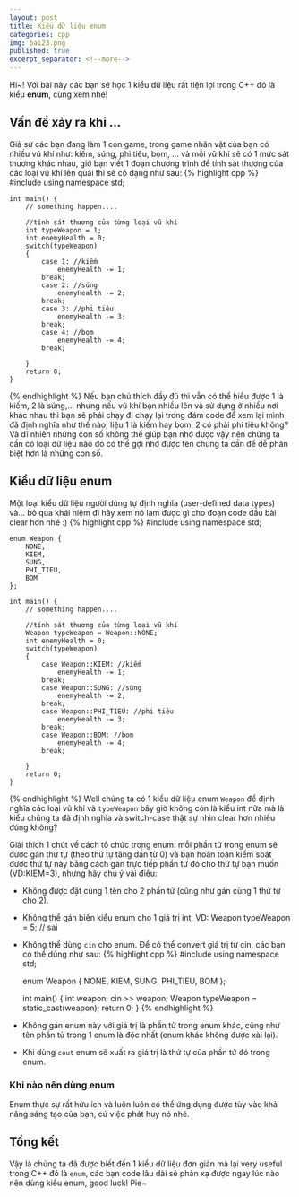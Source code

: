 ```yaml
---
layout: post
title: Kiểu dữ liệu enum
categories: cpp
img: bai23.png
published: true
excerpt_separator: <!--more-->
---
```


Hi~! Với bài này các bạn sẽ học 1 kiểu dữ liệu rất tiện lợi trong C++ đó là kiểu **enum**, cùng xem nhé!
## Vấn đề xảy ra khi ...
Giả sử các bạn đang làm 1 con game, trong game nhân vật của bạn có nhiều vũ khí như: kiếm, súng, phi tiêu, bom, ... và mỗi vũ khí sẽ có 1 mức sát thương khác nhau, giờ bạn viết 1 đoạn chương trình để tính sát thương của các loại vũ khí lên quái thì sẽ có dạng như sau:
{% highlight cpp %}
    #include <iostream>
    using namespace std;
     
    int main() {
    	// something happen....
     
    	//tính sát thương của từng loại vũ khí
    	int typeWeapon = 1;
    	int enemyHealth = 0;
    	switch(typeWeapon)
    	{
    		case 1: //kiếm
    			enemyHealth -= 1;
    		break;
    		case 2: //súng
    			enemyHealth -= 2;
    		break;
    		case 3: //phi tiêu
    			enemyHealth -= 3;
    		break;
    		case 4: //bom
    			enemyHealth -= 4;
    		break;		
     
    	}
    	return 0;
    }
{% endhighlight %}
Nếu bạn chú thích đầy đủ thì vẫn có thể hiểu được 1 là kiếm, 2 là súng,... nhưng nếu vũ khí bạn nhiều lên và sử dụng ở nhiều nơi khác nhau thì bạn sẽ phải chạy đi chạy lại trong đám code để xem lại mình đã định nghĩa như thế nào, liệu 1 là kiếm hay bom, 2 có phải phi tiêu không? Và dĩ nhiên những con số không thể giúp bạn nhớ được vậy nên chúng ta cần có loại dữ liệu nào đó có thể gợi nhớ được tên chúng ta cần để dễ phân biệt hơn là những con số.
## Kiểu dữ liệu enum
Một loại kiểu dữ liệu người dùng tự định nghĩa (user-defined data types) và... bỏ qua khái niệm đi hãy xem nó làm được gì cho đoạn code đầu bài clear hơn nhé :)
{% highlight cpp %}
    #include <iostream>
    using namespace std;
     
    enum Weapon {
    	NONE,
    	KIEM,
    	SUNG,
    	PHI_TIEU,
    	BOM
    };
     
    int main() {
    	// something happen....
     
    	//tính sát thương của từng loại vũ khí
    	Weapon typeWeapon = Weapon::NONE;
    	int enemyHealth = 0;
    	switch(typeWeapon)
    	{
    		case Weapon::KIEM: //kiếm
    			enemyHealth -= 1;
    		break;
    		case Weapon::SUNG: //súng
    			enemyHealth -= 2;
    		break;
    		case Weapon::PHI_TIEU: //phi tiêu
    			enemyHealth -= 3;
    		break;
    		case Weapon::BOM: //bom
    			enemyHealth -= 4;
    		break;		
     
    	}
    	return 0;
    }
{% endhighlight %}
Well chúng ta có 1 kiểu dữ liệu enum ``Weapon`` để định nghĩa các loại vũ khí và ``typeWeapon`` bây giờ không còn là kiểu int nữa mà là kiểu chúng ta đã định nghĩa và switch-case thật sự nhìn clear hơn nhiều đúng không?
  
Giải thích 1 chút về cách tổ chức trong enum: mỗi phần tử trong enum sẽ được gán thứ tự (theo thứ tự tăng dần từ 0) và bạn hoàn toàn kiểm soát được thứ tự này bằng cách gán trực tiếp phần tử đó cho thứ tự bạn muốn (VD:KIEM=3), nhưng hãy chú ý vài điều:
  - Không được đặt cùng 1 tên cho 2 phần tử (cũng như gán cùng 1 thứ tự cho 2).
  - Không thể gán biến kiểu enum cho 1 giá trị int, VD: Weapon typeWeapon = 5; // sai
  - Không thể dùng ``cin`` cho enum. Để có thể convert giá trị từ cin, các bạn có thể dùng như sau:
{% highlight cpp %}
    #include <iostream>
    using namespace std;
     
    enum Weapon {
    	NONE,
    	KIEM,
    	SUNG,
    	PHI_TIEU,
    	BOM
    };
     
    int main() {
		int weapon;
 		cin >> weapon;
  		Weapon typeWeapon = static_cast<Weapon>(weapon);
    	return 0;
    }
{% endhighlight %}
  - Không gán enum này với giá trị là phần tử trong enum khác, cũng như tên phần tử trong 1 enum là độc nhất (enum khác không được xài lại).
  - Khi dùng ``cout`` enum sẽ xuất ra giá trị là thứ tự của phần tử đó trong enum.
 

### Khi nào nên dùng enum
Enum thực sự rất hữu ích và luôn luôn có thể ứng dụng được tùy vào khả năng sáng tạo của bạn, cứ việc phát huy nó nhé.
## Tổng kết
Vậy là chúng ta đã được biết đến 1 kiểu dữ liệu đơn giản mà lại very useful trong C++ đó là ``enum``, các bạn code lâu dài sẽ phản xạ được ngay lúc nào nên dùng kiểu enum, good luck! Pie~
